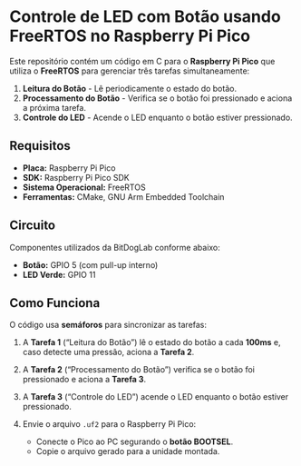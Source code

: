# Controle de LED com Botão usando FreeRTOS no Raspberry Pi Pico

Este repositório contém um código em C para o **Raspberry Pi Pico** que utiliza o **FreeRTOS** para gerenciar três tarefas simultaneamente:

1. **Leitura do Botão** - Lê periodicamente o estado do botão.
2. **Processamento do Botão** - Verifica se o botão foi pressionado e aciona a próxima tarefa.
3. **Controle do LED** - Acende o LED enquanto o botão estiver pressionado.

## Requisitos
- **Placa:** Raspberry Pi Pico
- **SDK:** Raspberry Pi Pico SDK
- **Sistema Operacional:** FreeRTOS
- **Ferramentas:** CMake, GNU Arm Embedded Toolchain

## Circuito
Componentes utilizados da BitDogLab conforme abaixo:

- **Botão:** GPIO 5 (com pull-up interno)
- **LED Verde:** GPIO 11

## Como Funciona
O código usa **semáforos** para sincronizar as tarefas:

1. A **Tarefa 1** (“Leitura do Botão”) lê o estado do botão a cada **100ms** e, caso detecte uma pressão, aciona a **Tarefa 2**.
2. A **Tarefa 2** (“Processamento do Botão”) verifica se o botão foi pressionado e aciona a **Tarefa 3**.
3. A **Tarefa 3** (“Controle do LED”) acende o LED enquanto o botão estiver pressionado.


3. Envie o arquivo `.uf2` para o Raspberry Pi Pico:
   - Conecte o Pico ao PC segurando o **botão BOOTSEL**.
   - Copie o arquivo gerado para a unidade montada.

